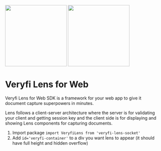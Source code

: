 <img  src="https://user-images.githubusercontent.com/30125790/212157461-58bdc714-2f89-44c2-8e4d-d42bee74854e.png#gh-dark-mode-only"  width="200">

<img  src="https://user-images.githubusercontent.com/30125790/212157486-bfd08c5d-9337-4b78-be6f-230dc63838ba.png#gh-light-mode-only"  width="200">

# Veryfi Lens for Web 

Veryfi Lens for Web SDK is a framework for your web app to give it document capture superpowers in minutes.

Lens follows a client-server architecture where the server is for validating your client and getting session key and the client side is for displaying and showing Lens components for capturing documents.


1. Import package `import VeryfiLens from 'veryfi-lens-socket'`
2. Add `id='veryfi-container'` to a div you want lens to appear (it should have full height and hidden overflow)